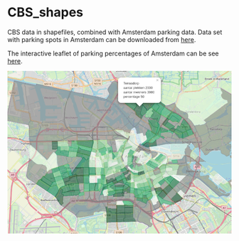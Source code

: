 # CBS_shapes

CBS data in shapefiles, combined with Amsterdam parking data. Data set with parking spots in Amsterdam can be downloaded from [here](https://data.amsterdam.nl/#?dte=dcatd%2Fdatasets%2Fspeciale-parkeerplaatsen&dtfs=T&dsf=groups::verkeer-infrastructuur&mpb=topografie&mpz=11&mpv=52.3731081:4.8932945).

The interactive leaflet of parking percentages of Amsterdam can be see [here](https://longhowlam.github.io/adampark.html).

![](leaflet.png)
